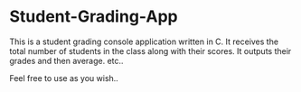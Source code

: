 # Student-Grading-App
This is a student grading console application written in C.
It receives the total number of students in the class along with their scores.
It outputs their grades and then average. etc..

Feel free to use as you wish..
